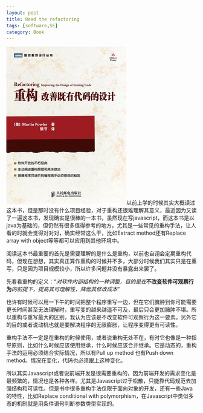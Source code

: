 ```yaml
---
layout: post
title: Read the refactoring
tags: [software,SE]
category: Book
---
```


![Refactoring](/img/post/refactoring.jpg)以前上学的时候其实大概读过这本书，但是那时没有什么项目经验，对于重构还很难理解其意义，最近因为又读了一遍这本书，发现确实是很棒的一本书，虽然现在写javascript，而这本书是以java为基础的，但仍然有很多值得参考的地方，尤其是一些常见的重构手法，让人看的时就会觉得对对对，确实经常这么干，比如Extract method还有Replace array with object等等都可以应用到其他环境中。

阅读这本书最重要的首先是需要理解的是什么是重构，以前也自诩会定期重构代码，但现在想想，其实真正算作重构的时候并不多，大部分时候我们其实只是在重写，只是因为项目规模较小，所以许多问题并没有暴露出来罢了。

先看看重构的定义：“*对软件内部结构的一种调整，目的是在***不改变软件可观察行为***的前提下，提高其可理解性，降低其修改成本*”

也许有时候可以用一下午的时间把整个程序重写一边，但在它们臃肿到你可能需要更长时间甚至无法理解时，重写变的越来越遥不可及，最后只会更加臃肿不堪。所以重构与重写最大的区别，我认为应该是不改变软件可观察行为这一要素。另外它的目的或者说动机也就是要解决程序的无限膨胀，让程序变得更有可读性。

重构手法不一定是在重构的时候使用，或者说重构无处不在，有时它也像是一种指导原则，比如什么时候应该使用继承，什么时候应该合并继承。它是动态的，重构手法的运用必须结合实际情况，所以有Pull up method 也有Push down method。情况在变化，代码也必须跟上这种变化。

所以其实Javascript或者说前端开发是很需要重构的，因为前端开发的需求变化是最频繁的，情况也是各种各样。尤其是Javascript过于松散，只能靠代码规范去加强结构和可读性。但是书中很多重构手法仅限于面向对象的开发，还有一些Java的特性，比如Replace conditional with polymorphism，在Javascript中类似多态的机制就是用条件语句判断参数类型实现的。

